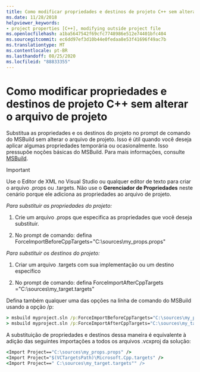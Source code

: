 ```yaml
---
title: Como modificar propriedades e destinos de projeto C++ sem alterar o arquivo de projeto
ms.date: 11/28/2018
helpviewer_keywords:
- project properties [C++], modifying outside project file
ms.openlocfilehash: a1ba5647542f69cfc7748986e512e74401bfc404
ms.sourcegitcommit: ec6dd97ef3d10b44e0fedaa8e53f41696f49ac7b
ms.translationtype: MT
ms.contentlocale: pt-BR
ms.lasthandoff: 08/25/2020
ms.locfileid: "88833355"
---
```

# <a name="how-to-modify-c-project-properties-and-targets-without-changing-the-project-file"></a>Como modificar propriedades e destinos de projeto C++ sem alterar o arquivo de projeto

Substitua as propriedades e os destinos do projeto no prompt de comando do MSBuild sem alterar o arquivo de projeto. Isso é útil quando você deseja aplicar algumas propriedades temporária ou ocasionalmente. Isso pressupõe noções básicas do MSBuild. Para mais informações, consulte [MSBuild](/visualstudio/msbuild/msbuild).

> [!IMPORTANT]
> Use o Editor de XML no Visual Studio ou qualquer editor de texto para criar o arquivo .props ou .targets. Não use o **Gerenciador de Propriedades** neste cenário porque ele adiciona as propriedades ao arquivo de projeto.

*Para substituir as propriedades do projeto:*

1. Crie um arquivo .props que especifica as propriedades que você deseja substituir.

1. No prompt de comando: defina ForceImportBeforeCppTargets="C:\sources\my_props.props"

*Para substituir os destinos do projeto:*

1. Criar um arquivo .targets com sua implementação ou um destino específico

2. No prompt de comando: defina ForceImportAfterCppTargets ="C:\sources\my_target.targets"

Defina também qualquer uma das opções na linha de comando do MSBuild usando a opção /p:

```cmd
> msbuild myproject.sln /p:ForceImportBeforeCppTargets="C:\sources\my_props.props"
> msbuild myproject.sln /p:ForceImportAfterCppTargets="C:\sources\my_target.targets"
```

A substituição de propriedades e destinos dessa maneira é equivalente à adição das seguintes importações a todos os arquivos .vcxproj da solução:

```cmd
<Import Project=="C:\sources\my_props.props" />
<Import Project="$(VCTargetsPath)\Microsoft.Cpp.targets" />
<Import Project==" C:\sources\my_target.targets"" />
```
